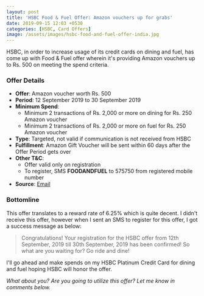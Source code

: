 ```yaml
---
layout: post
title: 'HSBC Food & Fuel Offer: Amazon vouchers up for grabs'
date: 2019-09-15 12:03 +0530
categories: [HSBC, Card Offers]
image: /assets/images/hsbc-food-and-fuel-offer-india.jpg
---
```


HSBC, in order to increase usage of its credit cards on dining and fuel, has come up with Food & Fuel offer wherein it's providing Amazon vouchers up to Rs. 500 on meeting the spend criteria.

### Offer Details

- **Offer**: Amazon voucher worth Rs. 500
- **Period**: 12 September 2019 to 30 September 2019
- **Minimum Spend**:
  - Minimum 2 transactions of Rs. 2,000 or more on dining for Rs. 250 Amazon voucher
  - Minimum 2 transactions of Rs. 2,000 or more on fuel for Rs. 250 Amazon voucher
- **Type**: Targeted, not valid if communication is not received from HSBC
- **Fulfillment**: Amazon Gift Voucher will be sent within 60 days after the Offer Period gets over
- **Other T&C**:
  - Offer valid only on registration
  - To register, SMS **FOODANDFUEL** to 575750 from registered mobile number
- **Source**: [Email](http://mail.hsbc.com.hk/in/cc_portfolio_fs_0919/offer.htm)

### Bottomline

This offer translates to a reward rate of 6.25% which is quite decent. I didn't receive this offer, however when I sent an SMS to register for this offer, I got a success message as below:

> Congratulations! Your registration for the HSBC offer from 12th September, 2019 till 30th September, 2019 has been confirmed! So what are you waiting for? Go ride and dine!

I'll go ahead and make spends on my HSBC Platinum Credit Card for dining and fuel hoping HSBC will honor the offer.

_What about you? Are you going to utilize this offer? Let me know in comments below._
